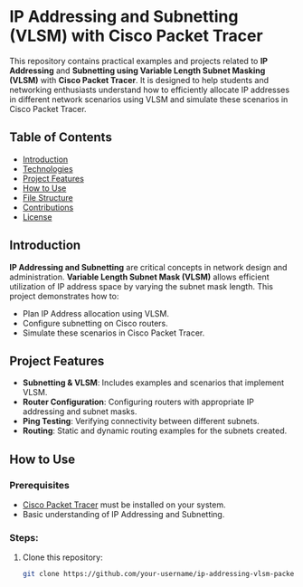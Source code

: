 # IP Addressing and Subnetting (VLSM) with Cisco Packet Tracer

This repository contains practical examples and projects related to **IP Addressing** and **Subnetting using Variable Length Subnet Masking (VLSM)** with **Cisco Packet Tracer**. It is designed to help students and networking enthusiasts understand how to efficiently allocate IP addresses in different network scenarios using VLSM and simulate these scenarios in Cisco Packet Tracer.

## Table of Contents
- [Introduction](#introduction)
- [Technologies](#technologies)
- [Project Features](#project-features)
- [How to Use](#how-to-use)
- [File Structure](#file-structure)
- [Contributions](#contributions)
- [License](#license)

## Introduction

**IP Addressing and Subnetting** are critical concepts in network design and administration. **Variable Length Subnet Mask (VLSM)** allows efficient utilization of IP address space by varying the subnet mask length. This project demonstrates how to:
- Plan IP Address allocation using VLSM.
- Configure subnetting on Cisco routers.
- Simulate these scenarios in Cisco Packet Tracer.


## Project Features

- **Subnetting & VLSM**: Includes examples and scenarios that implement VLSM.
- **Router Configuration**: Configuring routers with appropriate IP addressing and subnet masks.
- **Ping Testing**: Verifying connectivity between different subnets.
- **Routing**: Static and dynamic routing examples for the subnets created.

## How to Use

### Prerequisites
- [Cisco Packet Tracer](https://www.netacad.com/courses/packet-tracer) must be installed on your system.
- Basic understanding of IP Addressing and Subnetting.

### Steps:
1. Clone this repository:
   ```bash
   git clone https://github.com/your-username/ip-addressing-vlsm-packet-tracer.git
